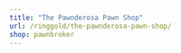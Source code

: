 ```yaml
---
title: "The Pawnderosa Pawn Shop"
url: /ringgold/the-pawnderosa-pawn-shop/
shop: pawnbroker
---
```

